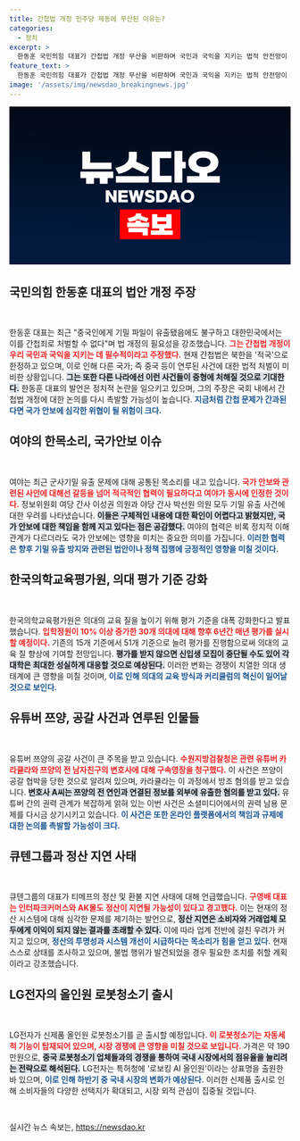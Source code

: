 ```yaml
---
title: 간첩법 개정 민주당 제동에 무산된 이유는?
categories:
  - 정치
excerpt: >
  한동훈 국민의힘 대표가 간첩법 개정 무산을 비판하며 국민과 국익을 지키는 법적 안전망이 필요하다라고 강조했다. 민주당의 저지로 정보유출 범죄 처리가 어려워져 논란이 열띤 중, 정치권의 긴장감이 감돌고 있다.
feature_text: >
  한동훈 국민의힘 대표가 간첩법 개정 무산을 비판하며 국민과 국익을 지키는 법적 안전망이 필요하다라고 강조했다. 민주당의 저지로 정보유출 범죄 처리가 어려워져 논란이 열띤 중, 정치권의 긴장감이 감돌고 있다.
image: '/assets/img/newsdao_breakingnews.jpg'
---
```


<p><img src="/assets/img/newsdao_breakingnews.jpg" alt="ontimetimes 속보" /></p>

<h2 data-ke-size="size26">국민의힘 한동훈 대표의 법안 개정 주장</h2>

<p data-ke-size="size16">&nbsp;</p>

<p>한동훈 대표는 최근 "중국인에게 기밀 파일이 유출됐음에도 불구하고 대한민국에서는 이를 간첩죄로 처벌할 수 없다"며 법 개정의 필요성을 강조했습니다. <b><span style="color: #ee2323;">그는 간첩법 개정이 우리 국민과 국익을 지키는 데 필수적이라고 주장했다.</span></b> 현재 간첩법은 북한을 '적국'으로 한정하고 있으며, 이로 인해 다른 국가; 즉 중국 등이 연루된 사건에 대한 법적 처벌이 미비한 상황입니다. <b><span style="background-color: #21538527;">그는 또한 다른 나라에선 이런 사건들이 중형에 처해질 것으로 기대한다.</span></b> 한동훈 대표의 발언은 정치적 논란을 일으키고 있으며, 그의 주장은 국회 내에서 간첩법 개정에 대한 논의를 다시 촉발할 가능성이 높습니다. <b><span style="color: #1a5490;">지금처럼 간첩 문제가 간과된다면 국가 안보에 심각한 위협이 될 위험이 크다.</span></b></p>

<h2 data-ke-size="size26">여야의 한목소리, 국가안보 이슈</h2>

<p data-ke-size="size16">&nbsp;</p>

<p>여야는 최근 군사기밀 유출 문제에 대해 공통된 목소리를 내고 있습니다. <b><span style="color: #ee2323;">국가 안보와 관련된 사안에 대해선 갈등을 넘어 적극적인 협력이 필요하다고 여야가 동시에 인정한 것이다.</span></b> 정보위원회 여당 간사 이성권 의원과 야당 간사 박선원 의원 모두 기밀 유출 사건에 대한 우려를 나타냈습니다. <b><span style="background-color: #21538527;">이들은 구체적인 내용에 대한 확인이 어렵다고 밝혔지만, 국가 안보에 대한 책임을 함께 지고 있다는 점은 공감했다.</span></b> 여야의 협력은 비록 정치적 이해관계가 다르더라도 국가 안보에는 영향을 미치는 중요한 의미를 가집니다. <b><span style="color: #1a5490;">이러한 협력은 향후 기밀 유출 방지와 관련된 법안이나 정책 집행에 긍정적인 영향을 미칠 것이다.</span></b></p>

<h2 data-ke-size="size26">한국의학교육평가원, 의대 평가 기준 강화</h2>

<p data-ke-size="size16">&nbsp;</p>

<p>한국의학교육평가원은 의대의 교육 질을 높이기 위해 평가 기준을 대폭 강화한다고 발표했습니다. <b><span style="color: #ee2323;">입학정원이 10% 이상 증가한 30개 의대에 대해 향후 6년간 매년 평가를 실시할 예정이다.</span></b> 기존의 15개 기준에서 51개 기준으로 늘려 평가를 진행함으로써 의대의 교육 질 향상에 기여할 전망입니다. <b><span style="background-color: #21538527;">평가를 받지 않으면 신입생 모집이 중단될 수도 있어 각 대학은 최대한 성실하게 대응할 것으로 예상된다.</span></b> 이러한 변화는 경쟁이 치열한 의대 생태계에 큰 영향을 미칠 것이며, <b><span style="color: #1a5490;">이로 인해 의대의 교육 방식과 커리큘럼의 혁신이 일어날 것으로 보인다.</span></b></p>

<h2 data-ke-size="size26">유튜버 쯔양, 공갈 사건과 연루된 인물들</h2>

<p data-ke-size="size16">&nbsp;</p>

<p>유튜버 쯔양의 공갈 사건이 큰 주목을 받고 있습니다. <b><span style="color: #ee2323;">수원지방검찰청은 관련 유튜버 카라큘라와 쯔양의 전 남자친구의 변호사에 대해 구속영장을 청구했다.</span></b> 이 사건은 쯔양이 공갈 협박을 당한 것으로 알려져 있으며, 카라큘라는 이 과정에서 방조 혐의를 받고 있습니다. <b><span style="background-color: #21538527;">변호사 A씨는 쯔양의 전 연인과 연결된 정보를 외부에 유출한 혐의를 받고 있다.</span></b> 유튜버 간의 권력 관계가 복잡하게 얽혀 있는 이번 사건은 소셜미디어에서의 권력 남용 문제를 다시금 상기시키고 있습니다. <b><span style="color: #1a5490;">이 사건은 또한 온라인 플랫폼에서의 책임과 규제에 대한 논의를 촉발할 가능성이 크다.</span></b></p>

<h2 data-ke-size="size26">큐텐그룹과 정산 지연 사태</h2>

<p data-ke-size="size16">&nbsp;</p>

<p>큐텐그룹의 대표가 티메프의 정산 및 환불 지연 사태에 대해 언급했습니다. <b><span style="color: #ee2323;">구영배 대표는 인터파크커머스와 AK몰도 정산이 지연될 가능성이 있다고 경고했다.</span></b> 이는 현재의 정산 시스템에 대해 심각한 문제를 제기하는 발언으로, <b><span style="background-color: #21538527;">정산 지연은 소비자와 거래업체 모두에게 이익이 되지 않는 결과를 초래할 수 있다.</span></b> 이에 따라 업계 전반에 걸친 우려가 커지고 있으며, <b><span style="color: #1a5490;">정산의 투명성과 시스템 개선이 시급하다는 목소리가 힘을 얻고 있다.</span></b> 현재 스스로 상태를 조사하고 있으며, 불법 행위가 발견되었을 경우 필요한 조치를 취할 계획이라고 강조했습니다.</p>

<h2 data-ke-size="size26">LG전자의 올인원 로봇청소기 출시</h2>

<p data-ke-size="size16">&nbsp;</p>

<p>LG전자가 신제품 올인원 로봇청소기를 곧 출시할 예정입니다. <b><span style="color: #ee2323;">이 로봇청소기는 자동세척 기능이 탑재되어 있으며, 시장 경쟁에 큰 영향을 미칠 것으로 보입니다.</span></b> 가격은 약 190만원으로, <b><span style="background-color: #21538527;">중국 로봇청소기 업체들과의 경쟁을 통하여 국내 시장에서의 점유율을 늘리려는 전략으로 해석된다.</span></b> LG전자는 특허청에 '로보킹 AI 올인원'이라는 상표명을 출원한 바 있으며, <b><span style="color: #1a5490;">이로 인해 하반기 중 국내 시장의 변화가 예상된다.</span></b> 이러한 신제품 출시로 인해 소비자들의 다양한 선택지가 확대되고, 시장 외적 관심이 집중될 것입니다.</p>

<p data-ke-size="size16">&nbsp;</p>
실시간 뉴스 속보는, <a href="https://newsdao.kr" rel="dofollow">https://newsdao.kr</a>


